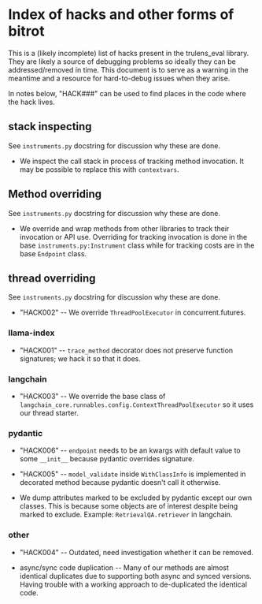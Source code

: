 # Index of hacks and other forms of bitrot

This is a (likely incomplete) list of hacks present in the trulens_eval library.
They are likely a source of debugging problems so ideally they can be
addressed/removed in time. This document is to serve as a warning in the
meantime and a resource for hard-to-debug issues when they arise.

In notes below, "HACK###" can be used to find places in the code where the hack
lives.

## stack inspecting

See `instruments.py` docstring for discussion why these are done.

- We inspect the call stack in process of tracking method invocation. It may be
  possible to replace this with `contextvars`. 

## Method overriding

See `instruments.py` docstring for discussion why these are done.

- We override and wrap methods from other libraries to track their invocation or
  API use. Overriding for tracking invocation is done in the base
  `instruments.py:Instrument` class while for tracking costs are in the base
  `Endpoint` class.

## thread overriding

See `instruments.py` docstring for discussion why these are done.

- "HACK002" -- We override `ThreadPoolExecutor` in concurrent.futures.

### llama-index

- "HACK001" -- `trace_method` decorator does not preserve function signatures;
  we hack it so that it does. 

### langchain

- "HACK003" -- We override the base class of
  `langchain_core.runnables.config.ContextThreadPoolExecutor` so it uses our
  thread starter.

### pydantic

- "HACK006" -- `endpoint` needs to be an kwargs with default value to some
  `__init__` because pydantic overrides signature.

- "HACK005" -- `model_validate` inside `WithClassInfo` is implemented in
  decorated method because pydantic doesn't call it otherwise.

- We dump attributes marked to be excluded by pydantic except our own classes.
  This is because some objects are of interest despite being marked to exclude.
  Example: `RetrievalQA.retriever` in langchain.

### other

- "HACK004" -- Outdated, need investigation whether it can be removed.

- async/sync code duplication -- Many of our methods are almost identical
  duplicates due to supporting both async and synced versions. Having trouble
  with a working approach to de-duplicated the identical code.